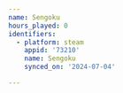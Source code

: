 ```yaml
---
name: Sengoku
hours_played: 0
identifiers:
  - platform: steam
    appid: '73210'
    name: Sengoku
    synced_on: '2024-07-04'

---
```

